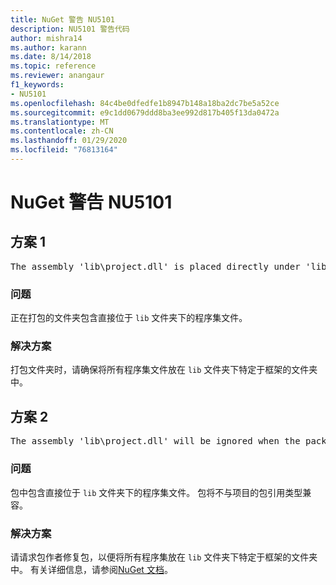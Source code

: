 ```yaml
---
title: NuGet 警告 NU5101
description: NU5101 警告代码
author: mishra14
ms.author: karann
ms.date: 8/14/2018
ms.topic: reference
ms.reviewer: anangaur
f1_keywords:
- NU5101
ms.openlocfilehash: 84c4be0dfedfe1b8947b148a18ba2dc7be5a52ce
ms.sourcegitcommit: e9c1dd0679ddd8ba3ee992d817b405f13da0472a
ms.translationtype: MT
ms.contentlocale: zh-CN
ms.lasthandoff: 01/29/2020
ms.locfileid: "76813164"
---
```

# <a name="nuget-warning-nu5101"></a>NuGet 警告 NU5101

## <a name="scenario-1"></a>方案 1
<pre>The assembly 'lib\project.dll' is placed directly under 'lib' folder. It is recommended that assemblies be placed inside a framework-specific folder. Move it into a framework-specific folder.</pre>

### <a name="issue"></a>问题

正在打包的文件夹包含直接位于 `lib` 文件夹下的程序集文件。


### <a name="solution"></a>解决方案

打包文件夹时，请确保将所有程序集文件放在 `lib` 文件夹下特定于框架的文件夹中。


## <a name="scenario-2"></a>方案 2
<pre>The assembly 'lib\project.dll' will be ignored when the package is installed after the migration.</pre>

### <a name="issue"></a>问题

包中包含直接位于 `lib` 文件夹下的程序集文件。 包将不与项目的包引用类型兼容。


### <a name="solution"></a>解决方案

请请求包作者修复包，以便将所有程序集放在 `lib` 文件夹下特定于框架的文件夹中。 有关详细信息，请参阅[NuGet 文档](../../consume-packages/migrate-packages-config-to-package-reference.md)。
